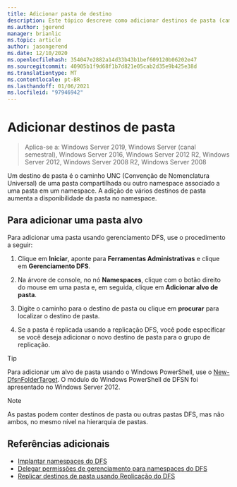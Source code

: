 ```yaml
---
title: Adicionar pasta de destino
description: Este tópico descreve como adicionar destinos de pasta (caminhos UNC)
ms.author: jgerend
manager: brianlic
ms.topic: article
author: jasongerend
ms.date: 12/10/2020
ms.openlocfilehash: 354047e2882a14d33b43b1bef609120b06202e47
ms.sourcegitcommit: 40905b1f9d68f1b7d821e05cab2d35e9b425e38d
ms.translationtype: MT
ms.contentlocale: pt-BR
ms.lasthandoff: 01/06/2021
ms.locfileid: "97946942"
---
```

# <a name="add-folder-targets"></a>Adicionar destinos de pasta

> Aplica-se a: Windows Server 2019, Windows Server (canal semestral), Windows Server 2016, Windows Server 2012 R2, Windows Server 2012, Windows Server 2008 R2, Windows Server 2008

Um destino de pasta é o caminho UNC (Convenção de Nomenclatura Universal) de uma pasta compartilhada ou outro namespace associado a uma pasta em um namespace. A adição de vários destinos de pasta aumenta a disponibilidade da pasta no namespace.

## <a name="to-add-a-folder-target"></a>Para adicionar uma pasta alvo

Para adicionar uma pasta usando gerenciamento DFS, use o procedimento a seguir:

1.  Clique em **Iniciar**, aponte para **Ferramentas Administrativas** e clique em **Gerenciamento DFS**.

2.  Na árvore de console, no nó **Namespaces**, clique com o botão direito do mouse em uma pasta e, em seguida, clique em **Adicionar alvo de pasta**.

3.  Digite o caminho para o destino de pasta ou clique em **procurar** para localizar o destino de pasta.

4.  Se a pasta é replicada usando a replicação DFS, você pode especificar se você deseja adicionar o novo destino de pasta para o grupo de replicação.

> [!TIP]
> Para adicionar um alvo de pasta usando o Windows PowerShell, use o [New-DfsnFolderTarget](/powershell/module/dfsn/new-dfsnfoldertarget). O módulo do Windows PowerShell de DFSN foi apresentado no Windows Server 2012.

> [!NOTE]
> As pastas podem conter destinos de pasta ou outras pastas DFS, mas não ambos, no mesmo nível na hierarquia de pastas.

## <a name="additional-references"></a>Referências adicionais

-   [Implantar namespaces do DFS](deploying-dfs-namespaces.md)
-   [Delegar permissões de gerenciamento para namespaces do DFS](delegate-management-permissions-for-dfs-namespaces.md)
-   [Replicar destinos de pasta usando Replicação do DFS](replicate-folder-targets-using-dfs-replication.md)
